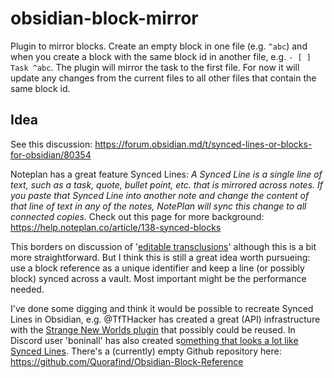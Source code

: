# obsidian-block-mirror
Plugin to mirror blocks. Create an empty block in one file (e.g. `^abc`) and when you create a block with the same block id in another file, e.g.  `- [ ] Task ^abc`. The plugin will mirror the task to the first file. For now it will update any changes from the current files to all other files that contain the same block id.

## Idea
See this discussion: https://forum.obsidian.md/t/synced-lines-or-blocks-for-obsidian/80354

Noteplan has a great feature Synced Lines: *A Synced Line is a single line of text, such as a task, quote, bullet point, etc. that is mirrored across notes. If you paste that Synced Line into another note and change the content of that line of text in any of the notes, NotePlan will sync this change to all connected copies.* Check out this page for more background: https://help.noteplan.co/article/138-synced-blocks

This borders on discussion of '[editable transclusions](https://forum.obsidian.md/t/edit-transcluded-embedded-notes-blocks-in-place-likely-requires-wyswyg-first/15339)' although this is a bit more straightforward. But I think this is still a great idea worth pursueing: use a block reference as a unique identifier and keep a line (or possibly block) synced across a vault. Most important might be the performance needed.

I've done some digging and think it would be possible to recreate Synced Lines in Obsidian, e.g. @TfTHacker has created a great (API) infrastructure with the [Strange New Worlds plugin](https://github.com/TfTHacker/obsidian42-strange-new-worlds) that possibly could be reused. In Discord user 'boninall' has also created s[omething that looks a lot like Synced Lines](https://discord.com/channels/686053708261228577/855181471643861002/threads/1186842745499816006). There's a (currently) empty Github repository here: https://github.com/Quorafind/Obsidian-Block-Reference


